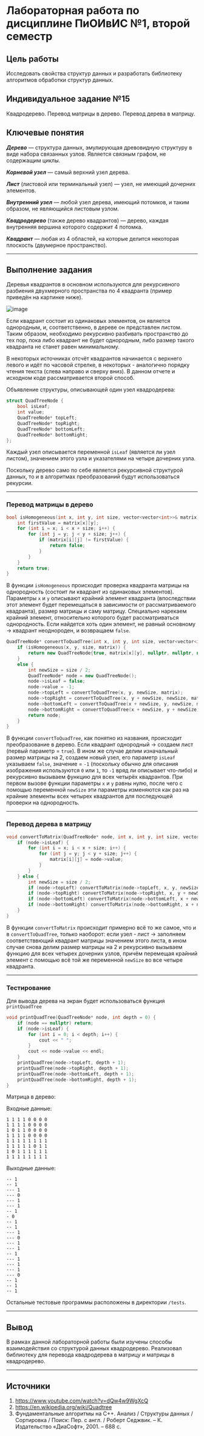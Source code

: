 # Лабораторная работа по дисциплине ПиОИвИС №1, второй семестр
## Цель работы
Исследовать свойства структур данных и разработать библиотеку алгоритмов обработки структур данных.
## Индивидуальное задание №15
Квадродерево. Перевод матрицы в дерево. Перевод дерева в матрицу.
## Ключевые понятия
***Дерево*** — структура данных, эмулирующая древовидную структуру в виде набора связанных узлов. Является связным графом, не содержащим циклы.

***Корневой узел*** — самый верхний узел дерева.

***Лист*** (листовой или терминальный узел) — узел, не имеющий дочерних элементов.

***Внутренний узел*** — любой узел дерева, имеющий потомков, и таким образом, не являющийся листовым узлом.

***Квадродерево*** (также дерево квадрантов) — дерево, каждая внутренняя вершина которого содержит 4 потомка.

***Квадрант*** — любая из 4 областей, на которые делится некоторая плоскость (двумерное пространство).

---

## Выполнение задания
Деревья квадрантов в основном используются для рекурсивного разбиения двухмерного пространства по 4 квадранта (пример приведён на картинке ниже).

![image](media/Quad_tree_bitmap.svg)

Если квадрант состоит из одинаковых элементов, он является однородным, и, соответственно, в дереве он представлен листом. Таким образом, необходимо рекурсивно разбивать пространство до тех пор, пока либо квадрант не будет однородным, либо размер такого квадранта не станет равен минимальному. 

В некоторых источниках отсчёт квадрантов начинается с верхнего левого и идёт по часовой стрелке, в некоторых - аналогично порядку чтения текста (слева направо и сверху вниз). В данном отчете и исходном коде рассматривается второй способ.

Объявление структуры, описывающей один узел квадродерева:
```cpp
struct QuadTreeNode {
    bool isLeaf;
    int value;
    QuadTreeNode* topLeft;
    QuadTreeNode* topRight;
    QuadTreeNode* bottomLeft;
    QuadTreeNode* bottomRight;
};
```
Каждый узел описывается переменной `isLeaf` (является ли узел листом), значением этого узла и указателями на четыре дочерних узла.

Поскольку дерево само по себе является рекурсивной структурой данных, то и в алгоритмах преобразований будут использоваться рекурсии.

---

### Перевод матрицы в дерево
```cpp
bool isHomogeneous(int x, int y, int size, vector<vector<int>>& matrix) {
    int firstValue = matrix[x][y];
    for (int i = x; i < x + size; i++) {
        for (int j = y; j < y + size; j++) {
            if (matrix[i][j] != firstValue) {
                return false;
            }
        }
    }
    return true;
}
```
В функции `isHomogeneous` происходит проверка квадранта матрицы на однородность (состоит ли квадрант из одинаковых элементов). Параметры `х` и `у` описывают крайний элемент квадранта (впоследствии этот элемент будет перемещаться в зависимости от рассматриваемого квадранта), размер матрицы и саму матрицу. Специально нарекаем крайний элемент, относительно которого будет рассматриваться однородность. Если найдется хоть один элемент, не равный основному -> квадрант неоднороден, и возвращаем `false`.

```cpp
QuadTreeNode* convertToQuadTree(int x, int y, int size, vector<vector<int>>& matrix) {
    if (isHomogeneous(x, y, size, matrix)) {
        return new QuadTreeNode{true, matrix[x][y], nullptr, nullptr, nullptr, nullptr};
    }
    else {
        int newSize = size / 2;
        QuadTreeNode* node = new QuadTreeNode();
        node->isLeaf = false;
        node->value = -1;
        node->topLeft = convertToQuadTree(x, y, newSize, matrix);
        node->topRight = convertToQuadTree(x, y + newSize, newSize, matrix);
        node->bottomLeft = convertToQuadTree(x + newSize, y, newSize, matrix);
        node->bottomRight = convertToQuadTree(x + newSize, y + newSize, newSize, matrix);
        return node;
    }
}
```
В функции `convertToQuadTree`, как понятно из названия, происходит преобразование в дерево. Если квадрант однородный -> создаем лист (первый параметр = `true`). В ином же случае делим изначальный размер матрицы на 2, создаем новый узел, его параметр `isLeaf` указываем `false`, значение = `-1` (поскольку обычно для описания изображения используются `0` или `1`, то `-1` вряд ли описывает что-либо) и рекурсивно вызываем функцию для всех четырёх квадрантов. При первом вызове функции параметры `х` и `у` равны нулю, после чего с помощью переменной `newSize` эти параметры изменяются как раз на крайние элементы всех четырех квадрантов для последующей проверки на однородность.

---
### Перевод дерева в матрицу
```cpp
void convertToMatrix(QuadTreeNode* node, int x, int y, int size, vector<vector<int>>& matrix) {
    if (node->isLeaf) {
        for (int i = x; i < x + size; i++) {
            for (int j = y; j < y + size; j++) {
                matrix[i][j] = node->value;
            }
        }
    } else {
        int newSize = size / 2;
        if (node->topLeft) convertToMatrix(node->topLeft, x, y, newSize, matrix);
        if (node->topRight) convertToMatrix(node->topRight, x, y + newSize, newSize, matrix);
        if (node->bottomLeft) convertToMatrix(node->bottomLeft, x + newSize, y, newSize, matrix);
        if (node->bottomRight) convertToMatrix(node->bottomRight, x + newSize, y + newSize, newSize, matrix);
    }
}
```
В функции `convertToMatrix` происходит примерно всё то же самое, что и в `convertToQuadTree`, только наоборот: если узел - лист -> заполняем соответстввющий квадрант матрицы значением этого листа, в ином случае снова делим размер матрицы на 2 и рекурсивно вызываем функцию для всех четырех дочерних узлов, причём перемещая крайний элемент с помощью всё той же переменной `newSize` во все четыре квадранта.

---

### Тестирование
Для вывода дерева на экран будет использоваться функция `printQuadTree`
```cpp
void printQuadTree(QuadTreeNode* node, int depth = 0) {
    if (node == nullptr) return;
    if (node->isLeaf) {
        for (int i = 0; i < depth; i++) {
            cout << " ";
        }
        cout << node->value << endl;
    }
    printQuadTree(node->topLeft, depth + 1);
    printQuadTree(node->topRight, depth + 1);
    printQuadTree(node->bottomLeft, depth + 1);
    printQuadTree(node->bottomRight, depth + 1);
}
```
Матрица в дерево:

Входные данные:
```
1 1 1 1 0 0 0 0
1 1 1 1 0 0 0 0
1 0 1 1 0 0 0 0
1 1 1 1 0 0 0 0
1 1 1 1 1 1 1 1
1 1 1 1 1 0 1 1
1 0 1 1 1 1 1 1
1 1 1 1 1 1 1 1
```
Выходные данные:
```
-- 1
-- 1
--- 1
--- 0
--- 1
--- 1
-- 1
- 0
-- 1
-- 1
--- 1
--- 0
--- 1
--- 1
-- 1
--- 1
--- 1
--- 1
--- 0
-- 1
-- 1
-- 1
```

Остальные тестовые программы расположены в директории `/tests`.

---

## Вывод
В рамках данной лабораторной работы были изучены способы взаимодействия со структурой данных квадродерево. Реализовал библиотеку для перевода квадродерева в матрицу и матрицы в квадродерево.

---

## Источники
1. https://www.youtube.com/watch?v=dQw4w9WgXcQ
2. https://en.wikipedia.org/wiki/Quadtree
3. Фундаментальные алгоритмы на C++. Анализ / Структуры данных / Сортировка / Поиск: Пер. с англ. / Роберт Седжвик. – К. Издательство «ДиаСофт», 2001. – 688 с.
